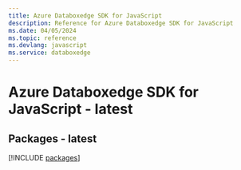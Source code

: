 ```yaml
---
title: Azure Databoxedge SDK for JavaScript
description: Reference for Azure Databoxedge SDK for JavaScript
ms.date: 04/05/2024
ms.topic: reference
ms.devlang: javascript
ms.service: databoxedge
---
```

# Azure Databoxedge SDK for JavaScript - latest
## Packages - latest
[!INCLUDE [packages](databoxedge-index.md)]
